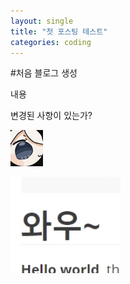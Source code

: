 ```yaml
---
layout: single
title: "첫 포스팅 테스트"
categories: coding
---
```


#처음 블로그 생성

내용

변경된 사항이 있는가?

![](../images/2022-11-22-23-21-15.png)

![](../images/2022-11-23-11-28-58.png)